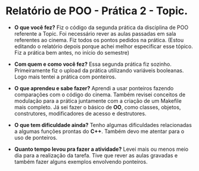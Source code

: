 # Relatório de POO - Prática 2 - Topic.

- **O que você fez?**
Fiz o código da segunda prática da disciplina de POO referente a Topic. Foi necessário rever as aulas passadas em sala referentes ao cinema. Fiz todos os pontos pedidos na prática. (Estou editando o relatório depois porque achei melhor especificar esse tópico. Fiz a prática bem antes, no início do semestre) 

- **Com quem e como você fez?**
Essa segunda prática fiz sozinho. Primeiramente fiz o upload da prática utilizando variáveis booleanas. Logo mais tentei a prática com ponteiros.  

- **O que aprendeu e sabe fazer?**
Aprendi a usar ponteiros fazendo comparações com o código do cinema. Também revisei conceitos de modulação para a prática juntamente com a criação de um Makefile mais completo. Já sei fazer o básico de **OO**, como classes, objetos, construtores, modificadores de acesso e destrutores.

- **O que tem dificuldade ainda?**
Tenho algumas dificuldades relacionadas a algumas funções prontas do **C++**. Também devo me atentar para o uso de ponteiros. 

- **Quanto tempo levou pra fazer a atividade?**
Levei mais ou menos meio dia para a realização da tarefa. Tive que rever as aulas gravadas e também fazer alguns exemplos envolvendo ponteiros.



